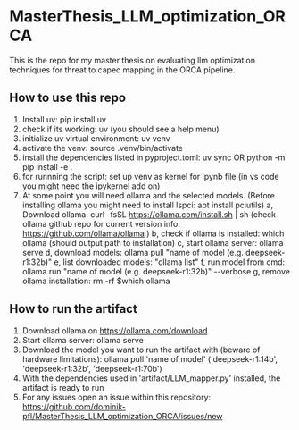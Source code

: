 # MasterThesis_LLM_optimization_ORCA
This is the repo for my master thesis on evaluating llm optimization techniques for threat to capec mapping in the ORCA pipeline.


## How to use this repo
1. Install uv: pip install uv
2. check if its working: uv (you should see a help menu)
3. initialize uv virtual environment: uv venv
4. activate the venv: source .venv/bin/activate
5. install the dependencies listed in pyproject.toml: uv sync OR python -m pip install -e .
6. for runnning the script: set up venv as kernel for ipynb file (in vs code you might need the ipykernel add on)
7. At some point you will need ollama and the selected models. (Before installing ollama you might need to install lspci: apt install pciutils)
    a, Download ollama: curl -fsSL https://ollama.com/install.sh | sh (check ollama github repo for current version info: https://github.com/ollama/ollama )
    b, check if ollama is installed: which ollama (should output path to installation)
    c, start ollama server: ollama serve
    d, download models: ollama pull "name of model (e.g. deepseek-r1:32b)"
    e, list downloaded models: "ollama list"
    f, run model from cmd: ollama run "name of model (e.g. deepseek-r1:32b)" --verbose
    g, remove ollama installation: rm -rf $which ollama


## How to run the artifact
1. Download ollama on https://ollama.com/download 
2. Start ollama server: ollama serve
3. Download the model you want to run the artifact with (beware of hardware limitations): ollama pull 'name of model' ('deepseek-r1:14b', 'deepseek-r1:32b', 'deepseek-r1:70b')
4. With the dependencies used in 'artifact/LLM_mapper.py' installed, the artifact is ready to run
5. For any issues open an issue within this repository: https://github.com/dominik-pfl/MasterThesis_LLM_optimization_ORCA/issues/new

